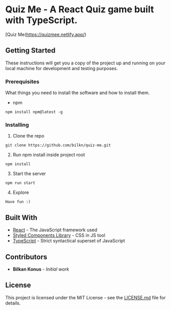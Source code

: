 # Quiz Me - A React Quiz game built with TypeScript.

[Quiz Me(https://quizmee.netlify.app/)

## Getting Started

These instructions will get you a copy of the project up and running on your local machine for development and testing purposes.

### Prerequisites

What things you need to install the software and how to install them.

- npm

``` 
npm install npm@latest -g
```

### Installing

1. Clone the repo

``` 
git clone https://github.com/bilkn/quiz-me.git
```

2. Run npm install inside project root

``` 
npm install
```

3. Start the server

``` 
npm run start
```

4. Explore

``` 
Have fun :)
```

## Built With
* [React](https://reactjs.org/) - The JavaScript framework used
* [Styled Components Library](https://styled-components.com/) - CSS in JS tool
* [TypeScript](https://www.typescriptlang.org/) - Strict syntactical superset of JavaScript

## Contributors

* **Bilkan Konus** - *Initial work*

## License 

This project is licensed under the MIT License - see the [LICENSE.md](LICENSE.md) file for details.



